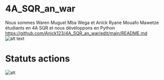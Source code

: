 # 4A_SQR_an_war
Nous sommes Waren Muguel Mba Wega et Anïck Ryane Mouafo Mawetze étudiants en 4A SQR et nous dévéloppons en Python
 https://github.com/Anick123/4A_SQR_an_war/edit/main/README.md
 ![alt text](https://img-ik.cars.co.za/news-site-za/images/2022/06/a45-dyn.jpg?tr=h-347%2Cw-617)
 # Statuts actions
![alt](http://github.com/Anick123/4A_SQR_an_war/actions/workflows/blank.yml)
